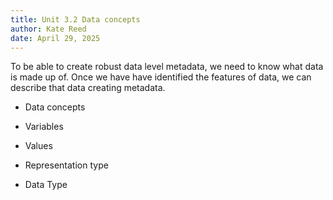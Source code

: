 ```yaml
---
title: Unit 3.2 Data concepts
author: Kate Reed
date: April 29, 2025
---
```


To be able to create robust data level metadata, we need to know what data is made up of. 
Once we have have identified the features of data, we can describe that data creating metadata.

- Data concepts
- Variables
- Values
  
- Representation type
- Data Type
